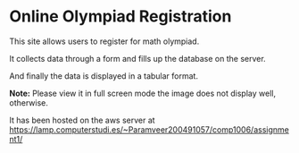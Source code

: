 <h1>Online Olympiad Registration</h1>
<p>This site allows users to register for math olympiad.</p>
<p>It collects data through a form and fills up the database on the server.</p>
<p>And finally the data is displayed in a tabular format.</p>
<p><b>Note:</b> Please view it in full screen mode the image does not display well, otherwise.</p>
<p>It has been hosted on the aws server at <a href="https://lamp.computerstudi.es/~Paramveer200491057/comp1006/assignment1/" target="_blank" >https://lamp.computerstudi.es/~Paramveer200491057/comp1006/assignment1/</a></p>